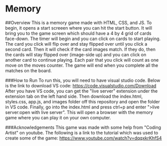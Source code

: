 # Memory

##Overview
This is a memory game made with HTML, CSS, and JS. To begin, it opens a start screeen where you can hit the start button. It will bring you to the game screen which should have a 4 by 4 grid of cards face-down. The timer will begin and you can click on cards to start playing. The card you click will flip over and stay flipped over until you click a second card. Then it will check if the card images match. If they do, then the cards will stay flipped over (image-side up) and you can click on another card to continue playing. Each pair that you click will count as one move on the moves counter. The game will end when you complete all the matches on the board. 

###How to Run
To run this, you will need to have visual studio code. Below is the link to download VS code: 
https://code.visualstudio.com/Download
After you have VS code, you can get the "live server" extension under the extension tab on the left hand side. Then download the index.html, styles.css, app.js, and images folder off this repository and open the folder in VS code. Finally, go into the index.html and press ctrl+p and enter ">live server:open with live server". This will open a browser with the memory game where you can play it on your own computer. 

###Acknowledgements
This game was made with some help from "Coding Artist" on youtube. The following is a link to the tutorial which was used to create some of the game: https://www.youtube.com/watch?v=dqqxkrKhfS4
